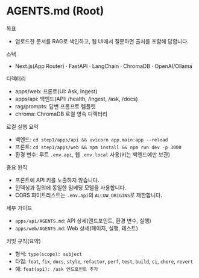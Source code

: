 # AGENTS.md (Root)

목표
- 업로드한 문서를 RAG로 색인하고, 웹 UI에서 질문하면 출처를 포함해 답합니다.

스택
- Next.js(App Router) · FastAPI · LangChain · ChromaDB · OpenAI/Ollama

디렉터리
- apps/web: 프론트(UI: Ask, Ingest)
- apps/api: 백엔드(API: /health, /ingest, /ask, /docs)
- rag/prompts: 답변 프롬프트 템플릿
- chroma: ChromaDB 로컬 영속 디렉터리

로컬 실행 요약
- 백엔드: `cd step1/apps/api && uvicorn app.main:app --reload`
- 프론트: `cd step1/apps/web && npm install && npm run dev -p 3000`
- 환경 변수: 루트 `.env.api`, 웹 `.env.local` 사용(키는 백엔드에만 보관)

중요 원칙
- 프론트에 API 키를 노출하지 않습니다.
- 인덱싱과 질의에 동일한 임베딩 모델을 사용합니다.
- CORS 화이트리스트는 `.env.api`의 `ALLOW_ORIGINS`로 제한합니다.

세부 가이드
- `apps/api/AGENTS.md`: API 상세(엔드포인트, 환경 변수, 실행)
- `apps/web/AGENTS.md`: Web 상세(페이지, 실행, 테스트)

커밋 규칙(요약)
- 형식: `type(scope): subject`
- 타입: `feat`, `fix`, `docs`, `style`, `refactor`, `perf`, `test`, `build`, `ci`, `chore`, `revert`
- 예: `feat(api): /ask 엔드포인트 추가`

